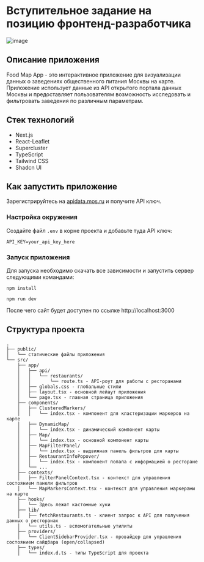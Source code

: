 # Вступительное задание на позицию фронтенд-разработчика
![image](https://github.com/user-attachments/assets/5077b4df-e8d5-4580-86b6-0ef1377aa2ed)

## Описание приложения
Food Map App - это интерактивное приложение для визуализации данных о заведениях общественного питания Москвы на карте. Приложение использует данные из API открытого портала данных Москвы и предоставляет пользователям возможность исследовать и фильтровать заведения по различным параметрам.

## Стек технологий
- Next.js
- React-Leaflet
- Supercluster
- TypeScript
- Tailwind CSS
- Shadcn UI
  
## Как запустить приложение
Зарегистрируйтесь на [apidata.mos.ru](https://apidata.mos.ru) и получите API ключ.

### Настройка окружения 
Создайте файл `.env` в корне проекта и добавьте туда API ключ:

```API_KEY=your_api_key_here```

### Запуск приложения 
Для запуска необходимо скачать все зависимости и запустить сервер следующими командами:

```npm install```

```npm run dev```

После чего сайт будет доступен по ссылке http://localhost:3000

## Структура проекта
```
.
├── public/
│   └── статические файлы приложения
└── src/
    ├── app/
    │   ├── api/
    │   │   └── restaurants/
    │   │       └── route.ts - API-роут для работы с ресторанами
    │   ├── globals.css - глобальные стили
    │   ├── layout.tsx - основной лейаут приложения
    │   └── page.tsx - главная страница приложения
    ├── components/
    │   ├── ClusteredMarkers/
    │   │   └── index.tsx - компонент для кластеризации маркеров на карте
    │   ├── DynamicMap/
    │   │   └── index.tsx - динамический компонент карты
    │   ├── Map/
    │   │   └── index.tsx - основной компонент карты
    │   ├── MapFilterPanel/
    │   │   └── index.tsx - выдвижная панель фильтров для карты
    │   ├── RestaurantInfoPopover/
    │   │   └── index.tsx - компонент попапа с информацией о ресторане
    │   └── ...
    ├── contexts/
    │   ├── FilterPanelContext.tsx - контекст для управления состоянием панели фильтров
    │   └── MapMarkersContext.tsx - контекст для управления маркерами на карте
    ├── hooks/
    │   └── Здесь лежат кастомные хуки
    ├── lib/
    │   ├── fetchRestaurants.ts - клиент запрос к API для получения данных о ресторанах
    │   └── utils.ts - вспомогательные утилиты
    ├── providers/
    │   └── ClientSidebarProvider.tsx - провайдер для управления состоянием сайдбара (open/collapsed)
    ├── types/
    │   └── index.d.ts - типы TypeScript для проекта
 
```

